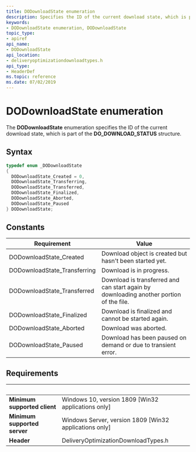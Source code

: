 ```yaml
---
title: DODownloadState enumeration
description: Specifies the ID of the current download state, which is part of the **DO_DOWNLOAD_STATUS** structure.
keywords:
- DODownloadState enumeration, DODownloadState
topic_type:
- apiref
api_name:
- DODownloadState
api_location:
- deliveryoptimizationdownloadtypes.h
api_type:
- HeaderDef
ms.topic: reference
ms.date: 07/02/2019
---
```


# DODownloadState enumeration

The **DODownloadState** enumeration specifies the ID of the current download state, which is part of the **DO_DOWNLOAD_STATUS** structure.

## Syntax

```cpp
typedef enum _DODownloadState
{
  DODownloadState_Created = 0, 
  DODownloadState_Transferring,
  DODownloadState_Transferred, 
  DODownloadState_Finalized,   
  DODownloadState_Aborted,     
  DODownloadState_Paused
} DODownloadState;
```

## Constants

| Requirement | Value |
|-|-|
| DODownloadState_Created | Download object is created but hasn't been started yet. |
| DODownloadState_Transferring | Download is in progress. |
| DODownloadState_Transferred | Download is transferred and can start again by downloading another portion of the file. |
| DODownloadState_Finalized | Download is finalized and cannot be started again. |
| DODownloadState_Aborted | Download was aborted. |
| DODownloadState_Paused | Download has been paused on demand or due to transient error. |

## Requirements

| &nbsp; | &nbsp; |
| ---- |:---- |
| **Minimum supported client** | Windows 10, version 1809 \[Win32 applications only\] |
| **Minimum supported server** | Windows Server, version 1809 \[Win32 applications only\] |
| **Header** | DeliveryOptimizationDownloadTypes.h |
